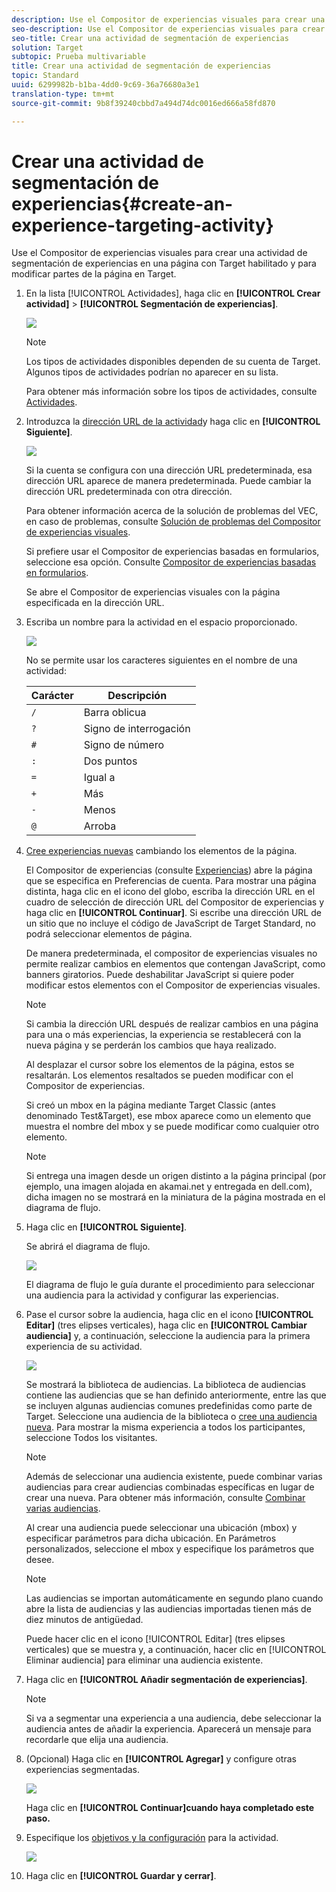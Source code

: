 ```yaml
---
description: Use el Compositor de experiencias visuales para crear una actividad de segmentación de experiencias en una página con Target habilitado y para modificar partes de la página en Target.
seo-description: Use el Compositor de experiencias visuales para crear una actividad de segmentación de experiencias en una página con Target habilitado y para modificar partes de la página en Target.
seo-title: Crear una actividad de segmentación de experiencias
solution: Target
subtopic: Prueba multivariable
title: Crear una actividad de segmentación de experiencias
topic: Standard
uuid: 6299982b-b1ba-4dd0-9c69-36a76680a3e1
translation-type: tm+mt
source-git-commit: 9b8f39240cbbd7a494d74dc0016ed666a58fd870

---
```



# Crear una actividad de segmentación de experiencias{#create-an-experience-targeting-activity}

Use el Compositor de experiencias visuales para crear una actividad de segmentación de experiencias en una página con Target habilitado y para modificar partes de la página en Target.

1. En la lista [!UICONTROL Actividades], haga clic en **[!UICONTROL Crear actividad]** &gt; **[!UICONTROL Segmentación de experiencias]**.

   ![](assets/xt_select.png)

   >[!NOTE]
   >
   >Los tipos de actividades disponibles dependen de su cuenta de Target. Algunos tipos de actividades podrían no aparecer en su lista.

   Para obtener más información sobre los tipos de actividades, consulte   [Actividades](../../../c-activities/activities.md#concept_D317A95A1AB54674BA7AB65C7985BA03).
1. Introduzca la [dirección URL de la actividad](../../../c-activities/t-experience-target/t-xt-create/xt-activity-url.md#concept_D28549AAA0A14E3BB5F05F32BE8ABC90)y haga clic en **[!UICONTROL Siguiente]**.

   ![](assets/form_url.png)

   Si la cuenta se configura con una dirección URL predeterminada, esa dirección URL aparece de manera predeterminada. Puede cambiar la dirección URL predeterminada con otra dirección.

   Para obtener información acerca de la solución de problemas del VEC, en caso de problemas, consulte [Solución de problemas del Compositor de experiencias visuales](../../../c-experiences/c-visual-experience-composer/r-troubleshoot-composer/troubleshoot-composer.md#reference_77743144F10143A3A89D56E116D296E4).

   Si prefiere usar el Compositor de experiencias basadas en formularios, seleccione esa opción. Consulte [Compositor de experiencias basadas en formularios](https://marketing.adobe.com/resources/help/en_US/target/target/t_form_experience_composer.html).

   Se abre el Compositor de experiencias visuales con la página especificada en la dirección URL.
1. Escriba un nombre para la actividad en el espacio proporcionado.

   ![](assets/xt_name.png)

   No se permite usar los caracteres siguientes en el nombre de una actividad:

   | Carácter | Descripción |
   |--- |--- |
   | `/` | Barra oblicua |
   | `?` | Signo de interrogación |
   | `#` | Signo de número  |
   | `:` | Dos puntos |
   | `=` | Igual a |
   | `+` | Más |
   | `-` | Menos |
   | `@` | Arroba |

1. [Cree experiencias nuevas](../../../c-activities/t-experience-target/t-xt-create/xt-add-experience.md#task_454646F2895242D3B92DC395A0CE1A00) cambiando los elementos de la página.

   El Compositor de experiencias (consulte [Experiencias](../../../c-experiences/experiences.md#concept_1D011219034B492BB03C08B3BB80E3F0)) abre la página que se especifica en Preferencias de cuenta. Para mostrar una página distinta, haga clic en el icono del globo, escriba la dirección URL en el cuadro de selección de dirección URL del Compositor de experiencias y haga clic en **[!UICONTROL Continuar]**. Si escribe una dirección URL de un sitio que no incluye el código de JavaScript de Target Standard, no podrá seleccionar elementos de página.

   De manera predeterminada, el compositor de experiencias visuales no permite realizar cambios en elementos que contengan JavaScript, como banners giratorios. Puede deshabilitar JavaScript si quiere poder modificar estos elementos con el Compositor de experiencias visuales.

   >[!NOTE]
   >
   >Si cambia la dirección URL después de realizar cambios en una página para una o más experiencias, la experiencia se restablecerá con la nueva página y se perderán los cambios que haya realizado.

   Al desplazar el cursor sobre los elementos de la página, estos se resaltarán. Los elementos resaltados se pueden modificar con el Compositor de experiencias.

   Si creó un mbox en la página mediante Target Classic (antes denominado Test&amp;Target), ese mbox aparece como un elemento que muestra el nombre del mbox y se puede modificar como cualquier otro elemento.

   >[!NOTE]
   >
   >Si entrega una imagen desde un origen distinto a la página principal (por ejemplo, una imagen alojada en akamai.net y entregada en dell.com), dicha imagen no se mostrará en la miniatura de la página mostrada en el diagrama de flujo.

1. Haga clic en **[!UICONTROL Siguiente]**.

   Se abrirá el diagrama de flujo.

   ![](assets/xt_diagram.png)

   El diagrama de flujo le guía durante el procedimiento para seleccionar una audiencia para la actividad y configurar las experiencias.
1. Pase el cursor sobre la audiencia, haga clic en el icono **[!UICONTROL Editar]** (tres elipses verticales), haga clic en **[!UICONTROL Cambiar audiencia]** y, a continuación, seleccione la audiencia para la primera experiencia de su actividad.

   ![](assets/xt_change_audience.png)

   Se mostrará la biblioteca de audiencias. La biblioteca de audiencias contiene las audiencias que se han definido anteriormente, entre las que se incluyen algunas audiencias comunes predefinidas como parte de Target. Seleccione una audiencia de la biblioteca o    [cree una audiencia nueva](../../../c-target/c-audiences/audiences.md#concept_65BE870D290E412D8BBF557EEA67C271). Para mostrar la misma experiencia a todos los participantes, seleccione Todos los visitantes.

   >[!NOTE]
   >
   >Además de seleccionar una audiencia existente, puede combinar varias audiencias para crear audiencias combinadas específicas en lugar de crear una nueva. Para obtener más información, consulte [Combinar varias audiencias](../../../c-target/combining-multiple-audiences.md#concept_A7386F1EA4394BD2AB72399C225981E5).

   Al crear una audiencia puede seleccionar una ubicación (mbox) y especificar parámetros para dicha ubicación. En Parámetros personalizados, seleccione el mbox y especifique los parámetros que desee.

   >[!NOTE]
   >
   >Las audiencias se importan automáticamente en segundo plano cuando abre la lista de audiencias y las audiencias importadas tienen más de diez minutos de antigüedad.

   Puede hacer clic en el icono [!UICONTROL Editar] (tres elipses verticales) que se muestra y, a continuación, hacer clic en [!UICONTROL Eliminar audiencia] para eliminar una audiencia existente.
1. Haga clic en **[!UICONTROL Añadir segmentación de experiencias]**.

   >[!NOTE]
   >
   >Si va a segmentar una experiencia a una audiencia, debe seleccionar la audiencia antes de añadir la experiencia. Aparecerá un mensaje para recordarle que elija una audiencia.

1. (Opcional) Haga clic en **[!UICONTROL Agregar]** y configure otras experiencias segmentadas.

   ![](assets/xt_add_xt.png)

   Haga clic en **[!UICONTROL Continuar]cuando haya completado este paso.**
1. Especifique los [objetivos y la configuración](../../../c-activities/t-experience-target/t-xt-create/xt-goals-and-settings.md#reference_B25389FD6F3A4989801E740364B089CC) para la actividad.

   ![](assets/xt_settings.png)

1. Haga clic en **[!UICONTROL Guardar y cerrar]**.
